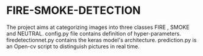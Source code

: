 # FIRE-SMOKE-DETECTION
The project aims at categorizing images into three classes FIRE , SMOKE  and NEUTRAL.
config.py file contains definition of hyper-parameters.
firedetectionnet.py contains the keras model's architecture.
prediction.py is an Open-cv script to distinguish pictures in real time.
